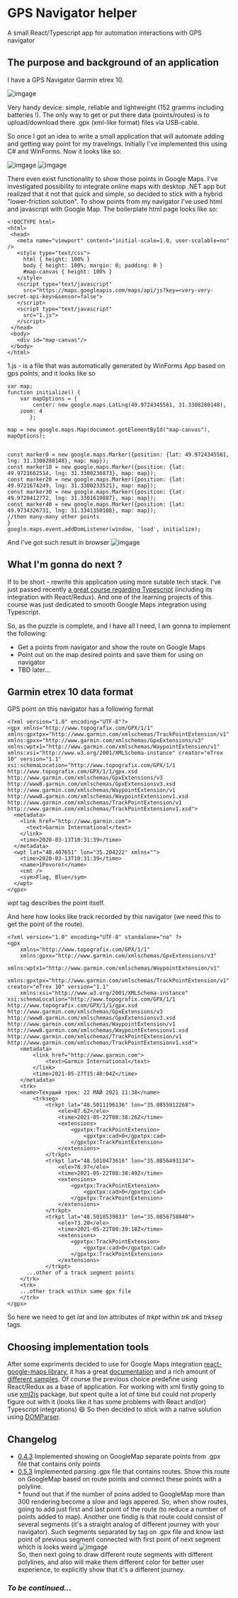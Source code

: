 # GPS Navigator helper

A small React/Typescript app for automation interactions with GPS navigator

## The purpose and background of an application

I have a GPS Navigator Garmin etrex 10.

![imgage](./images/GARMIN-ETREX-10.jpeg)

Very handy device: simple, reliable and lightweight (152 gramms including batteries !). The only way to get or put there data (points/routes) is to upload/download there .gpx (xml-like format) files via USB-cable.

So once I got an idea to write a small application that will automate adding and getting way point for my travelings. Initially I've implemented this using C# and WinForms. Now it looks like so:

![imgage](./images/desktop1.png)
![imgage](./images/desktop2.png)

There even exist functionality to show those points in Google Maps. I've investigated possibility to integrate online maps with desktop .NET app but realized that it not that quick and simple, so decided to stick with a hybrid "lower-friction solution". To show points from my navigator I've used html and javascript with Google Map. The boilerplate html page looks like so:

```
<!DOCTYPE html>
<html>
 <head>
   <meta name="viewport" content="initial-scale=1.0, user-scalable=no" />
   <style type="text/css">
     html { height: 100% }
     body { height: 100%; margin: 0; padding: 0 }
     #map-canvas { height: 100% }
   </style>
   <script type="text/javascript"
     src="https://maps.googleapis.com/maps/api/js?key=<very-very-secret-api-key>&sensor=false">
   </script>
   <script type="text/javascript"
     src="1.js">
   </script>
 </head>
 <body>
   <div id="map-canvas"/>
 </body>
</html>
```

1.js - is a file that was automatically generated by WinForms App based on gps points, and it looks like so

```
var map;
function initialize() {
	var mapOptions = {
        center: new google.maps.LatLng(49.9724345561, 31.3308280148),
	zoom: 4
       };

map = new google.maps.Map(document.getElementById("map-canvas"),  mapOptions);


const marker0 = new google.maps.Marker({position: {lat: 49.9724345561, lng: 31.3308280148}, map: map});
const marker10 = new google.maps.Marker({position: {lat: 49.9721662514, lng: 31.3300236873}, map: map});
const marker20 = new google.maps.Marker({position: {lat: 49.9721674249, lng: 31.3300233521}, map: map});
const marker30 = new google.maps.Marker({position: {lat: 49.9720412772, lng: 31.3301619887}, map: map});
const marker40 = new google.maps.Marker({position: {lat: 49.9734326731, lng: 31.3341350108}, map: map});
//then many-many other points
}
google.maps.event.addDomListener(window, 'load', initialize);
```

And I've got such result in browser
![imgage](./images/result-in-browser.png)

## What I'm gonna do next ?

If to be short - rewrite this application using more sutable tech stack. I've just passed recently [a great course regarding Typescript](https://www.udemy.com/course/typescript-the-complete-developers-guide) (including its integration with React/Redux). And one of the learning projects of this course was just dedicated to smooth Google Maps integration using Typescript.

So, as the puzzle is complete, and I have all I need, I am gonna to implement the following:

- Get a points from navigator and show the route on Google Maps
- Point out on the map desired points and save them for using on navigator
- TBD later...

## Garmin etrex 10 data format

GPS point on this navigator has a following format

```
﻿<?xml version="1.0" encoding="UTF-8"?>
<gpx xmlns="http://www.topografix.com/GPX/1/1" xmlns:gpxtpx="http://www.garmin.com/xmlschemas/TrackPointExtension/v1" xmlns:gpxx="http://www.garmin.com/xmlschemas/GpxExtensions/v3" xmlns:wptx1="http://www.garmin.com/xmlschemas/WaypointExtension/v1" xmlns:xsi="http://www.w3.org/2001/XMLSchema-instance" creator="eTrex 10" version="1.1" xsi:schemaLocation="http://www.topografix.com/GPX/1/1 http://www.topografix.com/GPX/1/1/gpx.xsd http://www.garmin.com/xmlschemas/GpxExtensions/v3 http://www8.garmin.com/xmlschemas/GpxExtensionsv3.xsd http://www.garmin.com/xmlschemas/WaypointExtension/v1 http://www8.garmin.com/xmlschemas/WaypointExtensionv1.xsd http://www.garmin.com/xmlschemas/TrackPointExtension/v1 http://www.garmin.com/xmlschemas/TrackPointExtensionv1.xsd">
  <metadata>
    <link href="http://www.garmin.com">
      <text>Garmin International</text>
    </link>
    <time>2020-03-13T10:31:39</time>
  </metadata>
  <wpt lat="48.407651" lon="35.204222" xmlns="">
    <time>2020-03-13T10:31:39</time>
    <name>1Povorot</name>
    <cmt />
    <sym>Flag, Blue</sym>
  </wpt>
</gpx>
```

_wpt_ tag describes the point itself.

And here how looks like track recorded by this navigator (we need this to get the point of the route).

```
<?xml version="1.0" encoding="UTF-8" standalone="no" ?>
<gpx
	xmlns="http://www.topografix.com/GPX/1/1"
	xmlns:gpxx="http://www.garmin.com/xmlschemas/GpxExtensions/v3"
	xmlns:wptx1="http://www.garmin.com/xmlschemas/WaypointExtension/v1"
	xmlns:gpxtpx="http://www.garmin.com/xmlschemas/TrackPointExtension/v1" creator="eTrex 10" version="1.1"
	xmlns:xsi="http://www.w3.org/2001/XMLSchema-instance" xsi:schemaLocation="http://www.topografix.com/GPX/1/1 http://www.topografix.com/GPX/1/1/gpx.xsd http://www.garmin.com/xmlschemas/GpxExtensions/v3 http://www8.garmin.com/xmlschemas/GpxExtensionsv3.xsd http://www.garmin.com/xmlschemas/WaypointExtension/v1 http://www8.garmin.com/xmlschemas/WaypointExtensionv1.xsd http://www.garmin.com/xmlschemas/TrackPointExtension/v1 http://www.garmin.com/xmlschemas/TrackPointExtensionv1.xsd">
	<metadata>
		<link href="http://www.garmin.com">
			<text>Garmin International</text>
		</link>
		<time>2021-05-27T15:40:04Z</time>
	</metadata>
	<trk>
    <name>Текущий трек: 22 МАЙ 2021 11:38</name>
		<trkseg>
			<trkpt lat="48.5011196136" lon="35.0855912268">
				<ele>87.62</ele>
				<time>2021-05-22T08:38:26Z</time>
				<extensions>
					<gpxtpx:TrackPointExtension>
						<gpxtpx:cad>0</gpxtpx:cad>
					</gpxtpx:TrackPointExtension>
				</extensions>
			</trkpt>
			<trkpt lat="48.5010473616" lon="35.0856493134">
				<ele>78.97</ele>
				<time>2021-05-22T08:38:49Z</time>
				<extensions>
					<gpxtpx:TrackPointExtension>
						<gpxtpx:cad>0</gpxtpx:cad>
					</gpxtpx:TrackPointExtension>
				</extensions>
			</trkpt>
			<trkpt lat="48.5010539833" lon="35.0856758840">
				<ele>73.20</ele>
				<time>2021-05-22T08:39:18Z</time>
				<extensions>
					<gpxtpx:TrackPointExtension>
						<gpxtpx:cad>0</gpxtpx:cad>
					</gpxtpx:TrackPointExtension>
				</extensions>
			</trkpt>
      ...other of a track segment points
    </trk>
    <trk>
    ...other track within same gpx file
  	</trk>
</gpx>
```

So here we need to get _lat_ and _lon_ attributes of _trkpt_ within _trk_ and _trkseg_ tags.

## Choosing implementation tools

After some expriments decided to use for Google Maps integration [react-google-maps library](https://www.npmjs.com/package/@vis.gl/react-google-maps), it has a great [documentation](https://developers.google.com/codelabs/maps-platform/maps-platform-101-react-js#4) and a rich amount of [different samples](https://github.com/visgl/react-google-maps/tree/main/examples/geometry/src). Of course the previous choice predefine using React/Redux as a base of application. For working with xml firstly going to use [xml2js](https://www.npmjs.com/package/xml2js) package, but spent quite a lot of time but could not properly figure out with it (looks like it has some problems with React and(or) Typescript integrations) :smile: So then decided to stick with a native solution using [DOMParser](https://developer.mozilla.org/en-US/docs/Web/API/DOMParser).

## Changelog

- [0.4.3](https://github.com/vitalikr215/gps-navigator-helper/releases/tag/0.4.3) Implemented showing on GoogleMap separate points from .gpx file that contains only points
- [0.5.3](https://github.com/vitalikr215/gps-navigator-helper/releases/tag/0.5.3) Implemented parsing .gpx file that contains routes. Show this route on GoogleMap based on route points and connect these points with a polyline.
  <br>\* found out that if the number of poins added to GoogleMap more than 300 rendering become a slow and lags appered. So, when show routes, going to add just first and last point of the route (to reduce a number of points added to map). Another one findig is that route could consist of several segments (it's a straight analog of different journey with your navigator). Such segments separated by _<trkseg>_ tag on .gpx file and know last point of previous segment connected with first point of next segment which is looks weird
  ![imgage](./images/segment-problem.png)
  <br>So, then next going to draw different route segments with different polylines, and also will make them different color for better user experience, to explicitly show that it's a different journey.

### _To be continued..._

